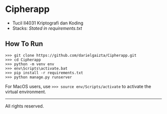 # Cipherapp

- Tucil II4031 Kriptografi dan Koding
- Stacks: *Stated in requirements.txt*

## How To Run

```
>>> git clone https://github.com/darielgaizta/Cipherapp.git
>>> cd Cipherapp
>>> python -m venv env
>>> env\Scripts\activate.bat
>>> pip install -r requirements.txt
>>> python manage.py runserver
```

For MacOS users, use ``` >>> source env/Scripts/activate ``` to activate the virtual environment.

<hr>

All rights reserved.